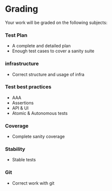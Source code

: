 # Grading
Your work will be graded on the following subjects:

### Test Plan
- A complete and detailed plan
- Enough test cases to cover a sanity suite

### infrastructure
- Correct structure and usage of infra

### Test best practices
- AAA
- Assertions
- API & UI
- Atomic & Autonomous tests

### Coverage
- Complete sanity coverage

### Stability
- Stable tests

### Git
- Correct work with git

